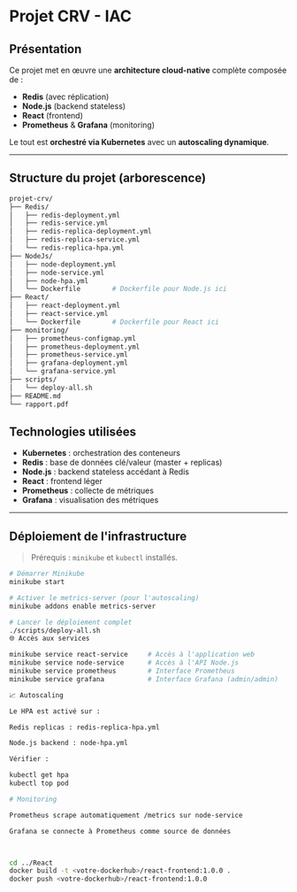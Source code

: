 #  Projet CRV - IAC

##  Présentation

Ce projet met en œuvre une **architecture cloud-native** complète composée de :

- **Redis** (avec réplication)
- **Node.js** (backend stateless)
- **React** (frontend)
- **Prometheus** & **Grafana** (monitoring)

Le tout est **orchestré via Kubernetes** avec un **autoscaling dynamique**.

---
## Structure du projet (arborescence)
```bash
projet-crv/
├── Redis/
│   ├── redis-deployment.yml
│   ├── redis-service.yml
│   ├── redis-replica-deployment.yml
│   ├── redis-replica-service.yml
│   └── redis-replica-hpa.yml
├── NodeJs/
│   ├── node-deployment.yml
│   ├── node-service.yml
│   ├── node-hpa.yml
│   └── Dockerfile        # Dockerfile pour Node.js ici
├── React/
│   ├── react-deployment.yml
│   ├── react-service.yml
│   └── Dockerfile        # Dockerfile pour React ici
├── monitoring/
│   ├── prometheus-configmap.yml
│   ├── prometheus-deployment.yml
│   ├── prometheus-service.yml
│   ├── grafana-deployment.yml
│   └── grafana-service.yml
├── scripts/
│   └── deploy-all.sh
├── README.md
└── rapport.pdf
```
##  Technologies utilisées

-  **Kubernetes** : orchestration des conteneurs  
-  **Redis** : base de données clé/valeur (master + replicas)  
-  **Node.js** : backend stateless accédant à Redis  
-  **React** : frontend léger  
-  **Prometheus** : collecte de métriques  
-  **Grafana** : visualisation des métriques  

---

##  Déploiement de l'infrastructure

> Prérequis : `minikube` et `kubectl` installés.

```bash
# Démarrer Minikube
minikube start

# Activer le metrics-server (pour l'autoscaling)
minikube addons enable metrics-server

# Lancer le déploiement complet
./scripts/deploy-all.sh
🌐 Accès aux services

minikube service react-service     # Accès à l'application web
minikube service node-service      # Accès à l'API Node.js
minikube service prometheus        # Interface Prometheus
minikube service grafana           # Interface Grafana (admin/admin)

📈 Autoscaling

Le HPA est activé sur :

Redis replicas : redis-replica-hpa.yml

Node.js backend : node-hpa.yml

Vérifier :

kubectl get hpa
kubectl top pod

# Monitoring

Prometheus scrape automatiquement /metrics sur node-service

Grafana se connecte à Prometheus comme source de données



cd ../React
docker build -t <votre-dockerhub>/react-frontend:1.0.0 .
docker push <votre-dockerhub>/react-frontend:1.0.0

